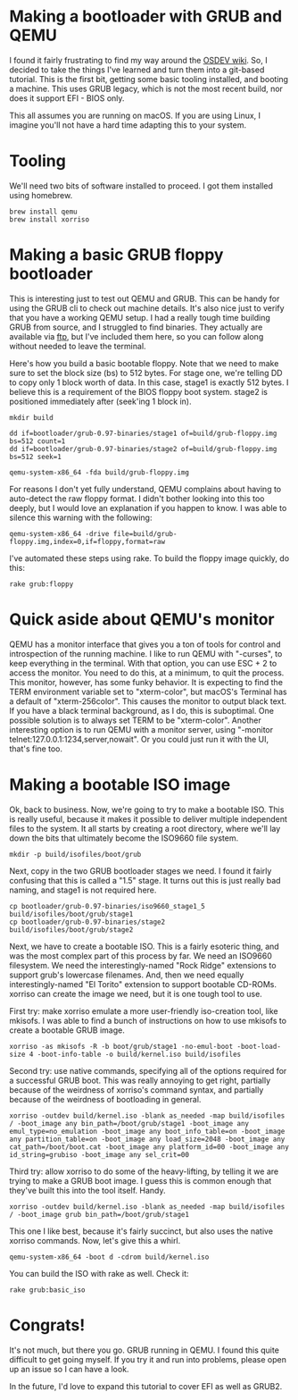 # Making a bootloader with GRUB and QEMU

I found it fairly frustrating to find my way around the [OSDEV wiki](http://wiki.osdev.org/Main_Page). So, I decided to take the things I've learned and turn them into a git-based tutorial. This is the first bit, getting some basic tooling installed, and booting a machine. This uses GRUB legacy, which is not the most recent build, nor does it support EFI - BIOS only.

This all assumes you are running on macOS. If you are using Linux, I imagine you'll not have a hard time adapting this to your system.

# Tooling

We'll need two bits of software installed to proceed. I got them installed using homebrew.

    brew install qemu
    brew install xorriso

# Making a basic GRUB floppy bootloader

This is interesting just to test out QEMU and GRUB. This can be handy for using the GRUB cli to check out machine details. It's also nice just to verify that you have a working QEMU setup. I had a really tough time building GRUB from source, and I struggled to find binaries. They actually are available via [ftp](tp://alpha.gnu.org/gnu/grub/), but I've included them here, so you can follow along without needed to leave the terminal.

Here's how you build a basic bootable floppy. Note that we need to make sure to set the block size (bs) to 512 bytes. For stage one, we're telling DD to copy only 1 block worth of data. In this case, stage1 is exactly 512 bytes. I believe this is a requirement of the BIOS floppy boot system. stage2 is positioned immediately after (seek'ing 1 block in).

    mkdir build

    dd if=bootloader/grub-0.97-binaries/stage1 of=build/grub-floppy.img bs=512 count=1
    dd if=bootloader/grub-0.97-binaries/stage2 of=build/grub-floppy.img bs=512 seek=1

    qemu-system-x86_64 -fda build/grub-floppy.img

For reasons I don't yet fully understand, QEMU complains about having to auto-detect the raw floppy format. I didn't bother looking into this too deeply, but I would love an explanation if you happen to know. I was able to silence this warning with the following:

    qemu-system-x86_64 -drive file=build/grub-floppy.img,index=0,if=floppy,format=raw

I've automated these steps using rake. To build the floppy image quickly, do this:

    rake grub:floppy

# Quick aside about QEMU's monitor

QEMU has a monitor interface that gives you a ton of tools for control and introspection of the running machine. I like to run QEMU with "-curses", to keep everything in the terminal. With that option, you can use ESC + 2 to access the monitor. You need to do this, at a minimum, to quit the process. This monitor, however, has some funky behavior. It is expecting to find the TERM environment variable set to "xterm-color", but macOS's Terminal has a default of "xterm-256color". This causes the monitor to output black text. If you have a black terminal background, as I do, this is suboptimal. One possible solution is to always set TERM to be "xterm-color". Another interesting option is to run QEMU with a monitor server, using "-monitor telnet:127.0.0.1:1234,server,nowait". Or you could just run it with the UI, that's fine too.

# Making a bootable ISO image

Ok, back to business. Now, we're going to try to make a bootable ISO. This is really useful, because it makes it possible to deliver multiple independent files to the system. It all starts by creating a root directory, where we'll lay down the bits that ultimately become the ISO9660 file system.

    mkdir -p build/isofiles/boot/grub

Next, copy in the two GRUB bootloader stages we need. I found it fairly confusing that this is called a "1.5" stage. It turns out this is just really bad naming, and stage1 is not required here.

    cp bootloader/grub-0.97-binaries/iso9660_stage1_5 build/isofiles/boot/grub/stage1
    cp bootloader/grub-0.97-binaries/stage2 build/isofiles/boot/grub/stage2

Next, we have to create a bootable ISO. This is a fairly esoteric thing, and was the most complex part of this process by far. We need an ISO9660 filesystem. We need the interestingly-named "Rock Ridge" extensions to support grub's lowercase filenames. And, then we need equally interestingly-named "El Torito" extension to support bootable CD-ROMs. xorriso can create the image we need, but it is one tough tool to use.

First try: make xorriso emulate a more user-friendly iso-creation tool, like mkisofs. I was able to find a bunch of instructions on how to use mkisofs to create a bootable GRUB image.

    xorriso -as mkisofs -R -b boot/grub/stage1 -no-emul-boot -boot-load-size 4 -boot-info-table -o build/kernel.iso build/isofiles

Second try: use native commands, specifying all of the options required for a successful GRUB boot. This was really annoying to get right, partially because of the weirdness of xorriso's command syntax, and partially because of the weirdness of bootloading in general.

    xorriso -outdev build/kernel.iso -blank as_needed -map build/isofiles / -boot_image any bin_path=/boot/grub/stage1 -boot_image any emul_type=no_emulation -boot_image any boot_info_table=on -boot_image any partition_table=on -boot_image any load_size=2048 -boot_image any cat_path=/boot/boot.cat -boot_image any platform_id=00 -boot_image any id_string=grubiso -boot_image any sel_crit=00

Third try: allow xorriso to do some of the heavy-lifting, by telling it we are trying to make a GRUB boot image. I guess this is common enough that they've built this into the tool itself. Handy.

    xorriso -outdev build/kernel.iso -blank as_needed -map build/isofiles / -boot_image grub bin_path=/boot/grub/stage1

This one I like best, because it's fairly succinct, but also uses the native xorriso commands. Now, let's give this a whirl.

    qemu-system-x86_64 -boot d -cdrom build/kernel.iso

You can build the ISO with rake as well. Check it:

    rake grub:basic_iso

# Congrats!

It's not much, but there you go. GRUB running in QEMU. I found this quite difficult to get going myself. If you try it and run into problems, please open up an issue so I can have a look.

In the future, I'd love to expand this tutorial to cover EFI as well as GRUB2.

